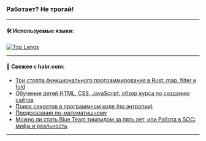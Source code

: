 ### Работает? Не трогай!

---
<!--
#### 🛠️ Technical stack:

![Java](https://img.shields.io/badge/Java-informational?logo=Oracle&style=flat&logoColor=white&color=FF4500)
![Kotlin](https://img.shields.io/badge/Kotlin-informational?logo=Kotlin&style=flat&logoColor=white&color=774D97)
![TS](https://img.shields.io/badge/TypeScript-informational?logo=typeScript&style=flat&logoColor=black&color=017acc)
![Python](https://img.shields.io/badge/Python-informational?logo=Python&style=flat&logoColor=black&color=ffdd54) <br>
![Spring](https://img.shields.io/badge/Spring-informational?logo=Spring&style=flat&logoColor=white&color=6DB33F) 
![SpringBoot](https://img.shields.io/badge/SpringBoot-informational?logo=SpringBoot&style=flat&logoColor=white&color=6DB33F)
![Nest](https://img.shields.io/badge/NestJS-informational?logo=NestJS&style=flat&logoColor=white&color=E0234E) 
![NodeJS](https://img.shields.io/badge/NodeJS-informational?logo=node.js&style=flat&logoColor=white&color=70A760)<br>
![PostgreSQL](https://img.shields.io/badge/PostgreSQL-informational?logo=PostgreSQL&style=flat&logoColor=white&color=DAA520)
![MongoDB](https://img.shields.io/badge/MongoDB-informational?logo=MongoDB&style=flat&logoColor=white&color=870000)
![Apache](https://img.shields.io/badge/Apache-informational?logo=apache&style=flat&logoColor=white&color=f74e28)

___ 
-->

#### 🛠️ Используемые языки:

[![Top Langs](https://github-readme-stats-u2qms2cxw-advtsettinggmailcoms-projects.vercel.app/api/top-langs/?username=zloylis&langs_count=10&hide_title=true&title_color=e6edf3&size_weight=0.5&count_weight=0.5&layout=compact&hide_progress=true&hide_border=true&theme=dracula)](https://github.com/zloylis)

<!---


####  :octocat:&nbsp;&nbsp; Статистика:

![GitHub stats](https://github-readme-stats-u2qms2cxw-advtsettinggmailcoms-projects.vercel.app/api?username=zloylis&show_icons=true&hide_border=true&theme=dracula&title_color=e6edf3&include_all_commits=true&count_private=true&hide_rank=false&hide_title=true&rank_icon=github)
-->
---

#### 💬 Свежее с habr.com:

<!-- BLOG-POST-LIST:START -->
- [Три столпа функционального программирования в Rust: map, filter и fold](https://habr.com/ru/companies/otus/articles/836130/?utm_source=habrahabr&utm_medium=rss&utm_campaign=836130)
- [Обучение детей HTML, CSS, JavaScript: обзор курса по созданию сайтов](https://habr.com/ru/companies/pixel_study/articles/836624/?utm_source=habrahabr&utm_medium=rss&utm_campaign=836624)
- [Поиск секретов в программном коде &lpar;по энтропии&rpar;](https://habr.com/ru/companies/globalsign/articles/836622/?utm_source=habrahabr&utm_medium=rss&utm_campaign=836622)
- [Предсказания по-математишному](https://habr.com/ru/articles/836164/?utm_source=habrahabr&utm_medium=rss&utm_campaign=836164)
- [Можно ли стать Blue Team тимлидом за пять лет, или Работа в SOC: мифы и реальность](https://habr.com/ru/companies/kaspersky/articles/833260/?utm_source=habrahabr&utm_medium=rss&utm_campaign=833260)
<!-- BLOG-POST-LIST:END -->

---
